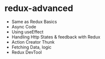 # redux-advanced

- Same as Redux Basics
- Async Code
- Using useEffect
- Handling Http States & feedback with Redux
- Action Creator Thunk
- Fetching Data, logic
- Redux DevTool
